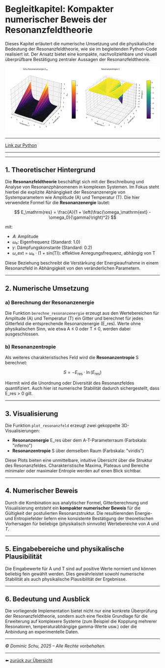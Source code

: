 # Begleitkapitel: Kompakter numerischer Beweis der Resonanzfeldtheorie

Dieses Kapitel erläutert die numerische Umsetzung und die physikalische Bedeutung der Resonanzfeldtheorie, wie sie im begleitenden Python-Code realisiert ist. Der Ansatz bietet eine kompakte, nachvollziehbare und visuell überprüfbare Bestätigung zentraler Aussagen der Resonanzfeldtheorie.

<p align="center">
  <img src="plot.png" alt="Visualisierung der Resonanzfeldtheorie" width="800"/>
</p>

---

[Link zur Python](resonanzfeld.py)

---

---

## 1. Theoretischer Hintergrund

Die **Resonanzfeldtheorie** beschäftigt sich mit der Beschreibung und Analyse von Resonanzphänomenen in komplexen Systemen. Im Fokus steht hierbei die explizite Abhängigkeit der Resonanzenergie von Systemparametern wie Amplitude (A) und Temperatur (T).
Die hier verwendete Formel für die **Resonanzenergie** lautet:

$$
E_\mathrm{res} = \frac{A}{1 + \left(\frac{\omega_\mathrm{ext} - \omega_0}{\gamma}\right)^2}
$$

mit:

- 𝐴: Amplitude
- 𝜔₀: Eigenfrequenz (Standard: 1.0)
- 𝛾: Dämpfungskonstante (Standard: 0.2)
- 𝜔_ext = 𝜔₀ · (1 + sin(T)): effektive Anregungsfrequenz, abhängig von T

Diese Beziehung beschreibt die Verstärkung der Energieaufnahme in einem Resonanzfeld in Abhängigkeit von den veränderlichen Parametern.

---

## 2. Numerische Umsetzung

### **a) Berechnung der Resonanzenergie**

Die Funktion `berechne_resonanzenergie` erzeugt aus den Wertebereichen für Amplitude (A) und Temperatur (T) ein Gitter und berechnet für jedes Gitterfeld die entsprechende Resonanzenergie (E_res). Werte ohne physikalischen Sinn, wie etwa A ≤ 0 oder T ≤ 0, werden dabei ausgeschlossen.

### **b) Resonanzentropie**

Als weiteres charakteristisches Feld wird die **Resonanzentropie** S berechnet:

$$
S = -E_\mathrm{res} \cdot \ln(E_\mathrm{res})
$$

Hiermit wird die Unordnung oder Diversität des Resonanzfeldes quantifiziert. Auch hier ist numerische Stabilität dadurch sichergestellt, dass E_res > 0 gilt.

---

## 3. Visualisierung

Die Funktion `plot_resonanzfeld` erzeugt zwei gekoppelte 3D-Visualisierungen:

- **Resonanzenergie** E_res über dem A-T-Parameterraum (Farbskala: "inferno")
- **Resonanzentropie** S über demselben Raum (Farbskala: "viridis")

Diese Plots bieten eine unmittelbare, intuitive Übersicht über die Struktur des Resonanzfeldes. Charakteristische Maxima, Plateaus und Bereiche minimaler oder maximaler Entropie werden auf einen Blick sichtbar.

---

## 4. Numerischer Beweis

Durch die Kombination aus analytischer Formel, Gitterberechnung und Visualisierung entsteht ein **kompakter numerischer Beweis** für die Gültigkeit der postulierten Resonanzstruktur. Die resultierenden Energie- und Entropiefelder liefern eine konsistente Bestätigung der theoretischen Vorhersagen für beliebige (physikalisch sinnvolle) Wertebereiche von $A$ und $T$.

---

## 5. Eingabebereiche und physikalische Plausibilität

Die Eingabewerte für A und T sind auf positive Werte normiert und können beliebig fein gewählt werden. Dies gewährleistet sowohl numerische Stabilität als auch physikalische Plausibilität der Ergebnisse.

---

## 6. Bedeutung und Ausblick

Die vorliegende Implementation bietet nicht nur eine konkrete Überprüfung der Resonanzfeldtheorie, sondern auch eine flexible Grundlage für die Erweiterung auf komplexere Systeme (zum Beispiel die Kopplung mehrerer Resonatoren, temperaturabhängige gamma-Werte usw.) oder die Anbindung an experimentelle Daten.

---

*© Dominic Schu, 2025 – Alle Rechte vorbehalten.*

---

⬅️ [zurück zur Übersicht](README.md)